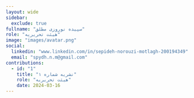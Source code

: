 ```yaml
---
layout: wide
sidebar:
  exclude: true
fullname: "سپیده نوروزی مطلق"
role: "هیئت تحریریه"
image: "images/avatar.png"
social:
  linkedin: "www.linkedin.com/in/sepideh-norouzi-motlagh-200194349"
  email: "spydh.n.m@gmail.com"
contributions:
  - id: "1"
    title: "نشریه شماره ۱"
    role: "هیئت تحریریه"
    date: 2024-03-16
---
```

